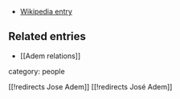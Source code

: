 
* [Wikipedia entry](http://en.wikipedia.org/wiki/José_Ádem)

## Related entries

* [[Adem relations]]

category: people


[[!redirects Jose Adem]]
[[!redirects José Adem]]

